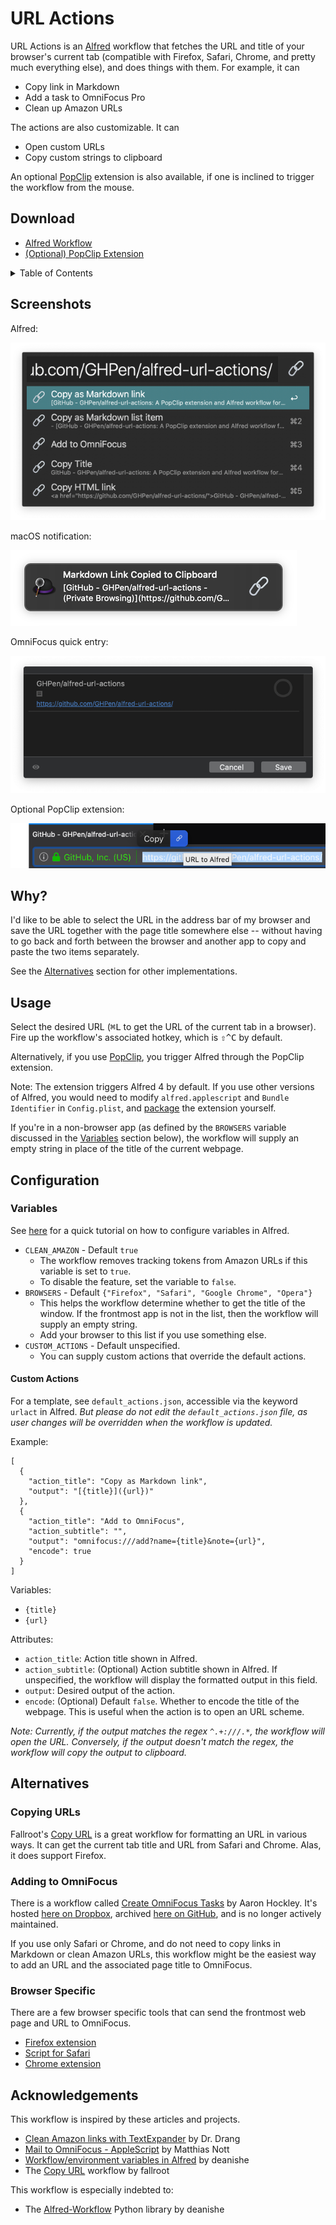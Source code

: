 # URL Actions

URL Actions is an [Alfred](https://www.alfredapp.com/) workflow that fetches the URL and title of your browser's current tab (compatible with Firefox, Safari, Chrome, and pretty much everything else), and
does things with them. For example, it can

- Copy link in Markdown
- Add a task to OmniFocus Pro
- Clean up Amazon URLs

The actions are also customizable. It can

- Open custom URLs
- Copy custom strings to clipboard 

An optional [PopClip](https://pilotmoon.com/popclip/) extension is also available, if one is inclined to trigger the workflow from the mouse. 

## Download

- [Alfred Workflow](alfred-url-actions/releases/latest/download/URL.Actions.alfredworkflow)
- [(Optional) PopClip Extension](releases/latest/download/URLtoAlfred.popclipextz)


<details>
<summary>Table of Contents</summary>

- [URL Actions](#url-actions)
  - [Download](#download)
  - [Screenshots](#screenshots)
  - [Why?](#why)
  - [Usage](#usage)
  - [Configuration](#configuration)
    - [Variables](#variables)
      - [Custom Actions](#custom-actions)
  - [Alternatives](#alternatives)
    - [Copying URLs](#copying-urls)
    - [Adding to OmniFocus](#adding-to-omnifocus)
    - [Browser Specific](#browser-specific)
  - [Acknowledgements](#acknowledgements)
</details>

## Screenshots

Alfred: 

![](screenshots/alfred.png)

macOS notification: 

![](screenshots/notification.png)

OmniFocus quick entry: 

![](screenshots/omnifocus.png)

Optional PopClip extension: 

![](screenshots/popclip.png)

## Why?

I'd like to be able to select the URL in the address bar of my browser and save the URL together with the page title somewhere else -- without having to go back and forth between the browser and another app to copy and paste the two items separately. 

See the [Alternatives](#alternatives) section for other implementations. 

## Usage

Select the desired URL (<kbd>⌘L</kbd> to get the URL of the current tab in a browser). Fire up the workflow's associated hotkey, which is <kbd>⇧^C</kbd> by default. 

Alternatively, if you use [PopClip](https://pilotmoon.com/popclip/), you trigger Alfred through the PopClip extension. 

Note: The extension triggers Alfred 4 by default. If you use other versions of Alfred, you would need to modify `alfred.applescript` and `Bundle Identifier` in `Config.plist`, and [package](https://github.com/pilotmoon/PopClip-Extensions#anatomy-of-a-popclip-extension) the extension yourself. 

If you're in a non-browser app (as defined by the `BROWSERS` variable discussed in the [Variables](#Variables) section below), the workflow will supply an empty string in place of the title of the current webpage. 

## Configuration

### Variables

See [here](https://www.alfredapp.com/help/workflows/advanced/variables/#environment) for a quick tutorial on how to configure variables in Alfred.

- `CLEAN_AMAZON` - Default `true`
  - The workflow removes tracking tokens from Amazon URLs if this variable is set to `true`. 
  - To disable the feature, set the variable to `false`. 
- `BROWSERS` - Default `{"Firefox", "Safari", "Google Chrome", "Opera"}`
  - This helps the workflow determine whether to get the title of the window. If the frontmost app is not in the list, then the workflow will supply an empty string. 
  - Add your browser to this list if you use something else. 
- `CUSTOM_ACTIONS` - Default unspecified. 
  - You can supply custom actions that override the default actions. 

#### Custom Actions

For a template, see `default_actions.json`, accessible via the keyword `urlact` in Alfred. *But please do not edit the `default_actions.json` file, as user changes will be overridden when the workflow is updated.*

Example:

```
[
  {
    "action_title": "Copy as Markdown link",
    "output": "[{title}]({url})"
  },
  {
    "action_title": "Add to OmniFocus",
    "action_subtitle": "",
    "output": "omnifocus:///add?name={title}&note={url}",
    "encode": true
  }
]
```

Variables:

  - `{title}`
  - `{url}`

Attributes:

  - `action_title`: Action title shown in Alfred.
  - `action_subtitle`: (Optional) Action subtitle shown in Alfred. If unspecified, the workflow will display the formatted output in this field.
  - `output`: Desired output of the action. 
  - `encode`: (Optional) Default `false`. Whether to encode the title of the webpage. This is useful when the action is to open an URL scheme. 

*Note: Currently, if the output matches the regex `^.+:///.*`, the workflow will open the URL. Conversely, if the output doesn't match the regex, the workflow will copy the output to clipboard.*

## Alternatives

### Copying URLs

Fallroot's [Copy URL](https://github.com/fallroot/copy-url-for-alfred) is a great workflow for formatting an URL in various ways. It can get the current tab title and URL from Safari and Chrome. Alas, it does support Firefox. 

### Adding to OmniFocus

There is a workflow called [Create OmniFocus Tasks](https://web.archive.org/web/20170606130617/http://aaronhockley.com/alfred-2-workflow-create-omnifocus-tasks/) by Aaron Hockley. It's hosted [here on Dropbox](https://www.dropbox.com/s/nlx4uyfc905iyc2/CreateOmniFocusTasks.alfredworkflow), archived [here on GitHub](https://github.com/hzlzh/AlfredWorkflow.com/blob/master/Downloads/Workflows/CreateOmniFocusTasks.alfredworkflow), and is no longer actively maintained.

If you use only Safari or Chrome, and do not need to copy links in Markdown or clean Amazon URLs, this workflow might be the easiest way to add an URL and the associated page title to OmniFocus. 

### Browser Specific

There are a few browser specific tools that can send the frontmost web page and URL to OmniFocus. 

- [Firefox extension](https://addons.mozilla.org/en-US/firefox/addon/addtoomnifocus2/)
- [Script for Safari](https://github.com/jessesquires/safari-tabs-to-omnifocus)
- [Chrome extension](https://chrome.google.com/webstore/detail/send-to-omnifocus/ohdhaodomnlifoigpfcbjpcegdbefnen)

## Acknowledgements

This workflow is inspired by these articles and projects.

- [Clean Amazon links with TextExpander](https://leancrew.com/all-this/2015/06/clean-amazon-links-with-textexpander/) by Dr. Drang
- [Mail to OmniFocus - AppleScript](https://www.mnott.de/mail-to-omnifocus-applescript/) by Matthias Nott
- [Workflow/environment variables in Alfred](https://www.deanishe.net/post/2018/10/workflow/environment-variables-in-alfred/) by deanishe
- The [Copy URL](https://github.com/fallroot/copy-url-for-alfred) workflow by fallroot

This workflow is especially indebted to: 

- The [Alfred-Workflow](https://github.com/deanishe/alfred-workflow/) Python library by deanishe